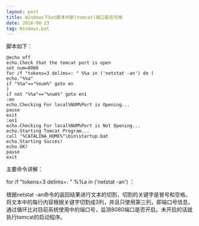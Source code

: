 ```yaml
---
layout: post
title: Windows下bat脚本判断(tomcat)端口是否可用
date: 2018-08-23
tag: Windows,bat
---
```

脚本如下：
```
@echo off
echo.Check that the tomcat port is open
set num=8080
for /f "tokens=3 delims=: " %%a in ('netstat -an') do (
echo."%%a"
if "%%a"=="%num%" goto en
)
if not "%%a"=="%num%" goto en1
:en
echo.Checking For local%NUM%Port is Opening...
pause
exit
:en1
echo.Checking For local%NUM%Port is Not Opening...
echo.Starting Tomcat Program...
call "%CATALINA_HOME%"\bin\startup.bat
echo.Starting Succes!
echo.OK!
pause
exit
```

主要命令讲解：

for /f "tokens=3 delims=: " %%a in ('netstat -an')  ： 

根据netstat -an命令的返回结果进行文本的切割，切割的关键字是冒号和空格。将文本中的每行内容根据关键字切割成3列，并且只使用第三列，即端口号信息。通过循环比对目前系统使用中的端口号，监测8080端口是否开启。未开启的话就执行tomcat的启动程序。